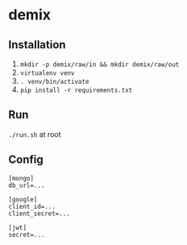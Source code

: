 # demix

## Installation
1. ```mkdir -p demix/raw/in && mkdir demix/raw/out ```
2. ```virtualenv venv```
3. ```. venv/bin/activate```
4. ```pip install -r requirements.txt```

## Run
```./run.sh``` at root

## Config
```
[mongo]
db_url=...

[google]
client_id=...
client_secret=...

[jwt]
secret=...

```